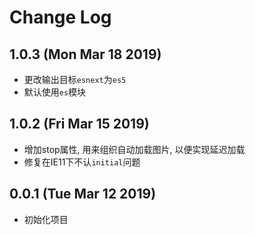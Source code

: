 # Change Log

## 1.0.3 (Mon Mar 18 2019)

-   更改输出目标`esnext`为`es5`
-   默认使用`es`模块

## 1.0.2 (Fri Mar 15 2019)

-   增加stop属性, 用来组织自动加载图片, 以便实现延迟加载
-   修复在IE11下不认`initial`问题


## 0.0.1 (Tue Mar 12 2019)

-   初始化项目
